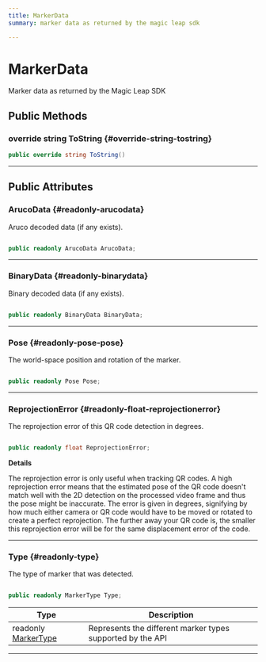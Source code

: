 ```yaml
---
title: MarkerData
summary: marker data as returned by the magic leap sdk 

---
```


# MarkerData




Marker data as returned by the Magic Leap SDK   





## Public Methods

### override string ToString {#override-string-tostring}

```csharp
public override string ToString()
```






-----------

## Public Attributes

### ArucoData {#readonly-arucodata}

Aruco decoded data (if any exists). 

```csharp

public readonly ArucoData ArucoData;

```






-----------

### BinaryData {#readonly-binarydata}

Binary decoded data (if any exists). 

```csharp

public readonly BinaryData BinaryData;

```






-----------

### Pose {#readonly-pose-pose}

The world-space position and rotation of the marker. 

```csharp

public readonly Pose Pose;

```






-----------

### ReprojectionError {#readonly-float-reprojectionerror}

The reprojection error of this QR code detection in degrees. 

```csharp

public readonly float ReprojectionError;

```


**Details**

The reprojection error is only useful when tracking QR codes. A high reprojection error means that the estimated pose of the QR code doesn't match well with the 2D detection on the processed video frame and thus the pose might be inaccurate. The error is given in degrees, signifying by how much either camera or QR code would have to be moved or rotated to create a perfect reprojection. The further away your QR code is, the smaller this reprojection error will be for the same displacement error of the code. 





-----------

### Type {#readonly-type}

The type of marker that was detected. 

```csharp

public readonly MarkerType Type;

```

| Type | Description  | 
|--|--|
| readonly [MarkerType](/versioned_docs/version-22-Feb-2023/unity-api/api/UnityEngine.XR.MagicLeap/MLMarkerTracker/UnityEngine.XR.MagicLeap.MLMarkerTracker.md#enums-markertype) | Represents the different marker types supported by the API  |





-----------


